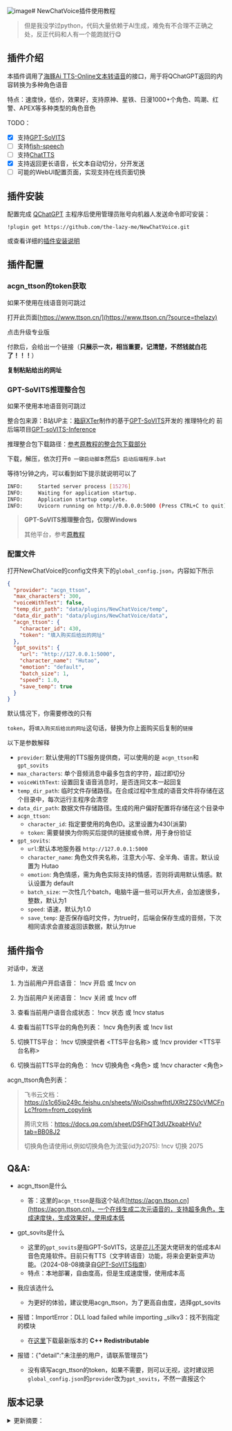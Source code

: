 ![image](https://github.com/user-attachments/assets/f06b5f62-263b-45f0-83ef-e3f06ef53aae)# NewChatVoice插件使用教程

> 但是我没学过python，代码大量依赖于AI生成，难免有不合理不正确之处，反正代码和人有一个能跑就行😋

## 插件介绍

本插件调用了[海豚Ai TTS-Online文本转语音](https://www.ttson.cn/?source=thelazy)的接口，用于将QChatGPT返回的内容转换为多种角色语音

特点：速度快，低价，效果好，支持原神、星铁、日漫1000+个角色、鸣潮、红警、APEX等多种类型的角色音色

TODO：

- [x] 支持[GPT-SoVITS](https://github.com/RVC-Boss/GPT-SoVITS)
- [ ] 支持[fish-speech](https://github.com/fishaudio/fish-speech)
- [ ] 支持[ChatTTS](https://github.com/2noise/ChatTTS)
- [x] 支持返回更长语音，长文本自动切分，分开发送
- [ ] 可能的WebUI配置页面，实现支持在线页面切换

</details>

## 插件安装

配置完成 [QChatGPT](https://github.com/RockChinQ/QChatGPT) 主程序后使用管理员账号向机器人发送命令即可安装：

```
!plugin get https://github.com/the-lazy-me/NewChatVoice.git
```
或查看详细的[插件安装说明](https://github.com/RockChinQ/QChatGPT/wiki/5-%E6%8F%92%E4%BB%B6%E4%BD%BF%E7%94%A8)



## 插件配置

### acgn_ttson的token获取

如果不使用在线语音则可跳过

打开此页面[https://www.ttson.cn/](https://www.ttson.cn/?source=thelazy)

点击升级专业版

付款后，会给出一个链接（**只展示一次，相当重要，记清楚，不然钱就白花了！！！**）

**复制粘贴给出的网址**

### GPT-SoVITS推理整合包

如果不使用本地语音则可跳过

整合包来源：B站UP主：[箱庭XTer](https://space.bilibili.com/66633770)制作的基于[GPT-SoVITS](https://github.com/RVC-Boss/GPT-SoVITS)开发的 推理特化的 前后端项目[GPT-soVITS-Inference](https://www.yuque.com/xter/zibxlp/kkicvpiogcou5lgp)

推理整合包下载路径：[参考原教程的整合包下载部分](https://www.yuque.com/xter/zibxlp/nqi871glgxfy717e#K8NQm)

下载，解压，依次打开`0 一键启动脚本`然后`5 启动后端程序.bat`

等待1分钟之内，可以看到如下提示就说明可以了

```bash
INFO:     Started server process [15276]
INFO:     Waiting for application startup.
INFO:     Application startup complete.
INFO:     Uvicorn running on http://0.0.0.0:5000 (Press CTRL+C to quit)
```

> **GPT-SoVITS推理整合包，仅限Windows**
>
> 其他平台，参考[原教程](https://www.yuque.com/xter/zibxlp/nqi871glgxfy717e#s54wm)

### 配置文件

打开NewChatVoice的config文件夹下的`global_config.json`，内容如下所示

```json
{
  "provider": "acgn_ttson",
  "max_characters": 300,
  "voiceWithText": false,
  "temp_dir_path": "data/plugins/NewChatVoice/temp",
  "data_dir_path": "data/plugins/NewChatVoice/data",
  "acgn_ttson": {
    "character_id": 430,
    "token": "填入购买后给出的网址"
  },
  "gpt_sovits": {
    "url": "http://127.0.0.1:5000",
    "character_name": "Hutao",
    "emotion": "default",
    "batch_size": 1,
    "speed": 1.0,
    "save_temp": true
  }
}

```

默认情况下，你需要修改的只有

`token`，将`填入购买后给出的网址`这句话，替换为你上面购买后复制的`链接`

以下是参数解释

- `provider`: 默认使用的TTS服务提供商，可以使用的是 `acgn_ttson`和`gpt_sovits`
- `max_characters`: 单个音频消息中最多包含的字符，超过即切分
- `voiceWithText`: 设置回复语音消息时，是否连同文本一起回复
- `temp_dir_path`: 临时文件存储路径。在合成过程中生成的语音文件将存储在这个目录中，每次运行主程序会清空
- `data_dir_path`: 数据文件存储路径。生成的用户偏好配置将存储在这个目录中
- `acgn_ttson`: 
  - `character_id`: 指定要使用的角色ID。这里设置为430(派蒙)
  - `token`: 需要替换为你购买后提供的链接或令牌，用于身份验证
- `gpt_sovits`: 
  - `url`:默认本地服务器 `http://127.0.0.1:5000`
  - `character_name`: 角色文件夹名称，注意大小写、全半角、语言。默认设置为 Hutao
  - `emotion`: 角色情感，需为角色实际支持的情感，否则将调用默认情感。默认设置为 default
  - `batch_size`: 一次性几个batch，电脑牛逼一些可以开大点，会加速很多，整数，默认为1
  - `speed`: 语速，默认为1.0
  - `save_temp`: 是否保存临时文件，为true时，后端会保存生成的音频，下次相同请求会直接返回该数据，默认为true


## 插件指令

对话中，发送

1. 为当前用户开启语音：
!ncv 开启  或  !ncv on

2. 为当前用户关闭语音：
!ncv 关闭  或  !ncv off

3. 查看当前用户语音合成状态：
!ncv 状态  或  !ncv status

4. 查看当前TTS平台的角色列表：
   !ncv 角色列表  或  !ncv list

5. 切换TTS平台：
!ncv 切换提供者 <TTS平台名称>  或  !ncv provider <TTS平台名称>

6. 切换当前TTS平台的角色：
!ncv 切换角色 <角色>  或  !ncv character <角色>

acgn_ttson角色列表：

> 飞书云文档：https://s1c65jp249c.feishu.cn/sheets/WoiOsshwfhtUXRt2ZS0cVMCFnLc?from=from_copylink
> 
> 腾讯文档：https://docs.qq.com/sheet/DSFhQT3dUZkpabHVu?tab=BB08J2
> 
> 切换角色请使用id,例如切换角色为流萤(id为2075): !ncv 切换 2075

## Q&A:
- acgn_ttson是什么
  - 答：这里的`acgn_ttson`是指这个站点[https://acgn.ttson.cn](https://acgn.ttson.cn)，一个在线生成二次元语音的，支持超多角色，生成速度快，生成效果好，使用成本低

- gpt_sovits是什么
  - 这里的`gpt_sovits`是指GPT-SoVITS，这是[花儿不哭](https://space.bilibili.com/5760446/)大佬研发的低成本AI音色克隆软件。目前只有TTS（文字转语音）功能，将来会更新变声功能。（2024-08-08摘录自[GPT-SoVITS指南](https://www.yuque.com/baicaigongchang1145haoyuangong/ib3g1e)）
  - 特点：本地部署，自由度高，但是生成速度慢，使用成本高

- 我应该选什么
  - 为更好的体验，建议使用acgn_ttson，为了更高自由度，选择gpt_sovits

- 报错：ImportError：DLL load failed while importing _silkv3：找不到指定的模块
  - 在[这里](https://aka.ms/vs/17/release/vc_redist.x64.exe)下载最新版本的 **C++ Redistributable**
- 报错：{"detail":"未注册的用户，请联系管理员"}
  - 没有填写acgn_ttson的token，如果不需要，则可以无视，这时建议把`global_config.json`的`provider`改为`gpt_sovits`，不然一直报这个


## 版本记录

<details> 
  <summary>更新摘要：</summary> 

### NewChatVoice 2.2

优化可能有的诸多问题

### NewChatVoice 2.1

- 群聊中自动切割长文本，以多个音频分别返回，私聊中单个音频直接返回（不得已而为之）
- 优化自动切分逻辑
- 修改外部调用接口

```python
async def ncv_outside_interface(self, sender_id: str, text: str, split: bool) -> Voice:
    """
    供外部调用的文字转Voice的接口
    Args:
        sender_id (str): 会话ID
        text (str): 要转换的文本
        split (bool): 是否分割文本
    Returns:
        Voice: 生成的语音silk文件路径(如果split为True则以列表返回多个路径)
    """
    if split:
        audio_paths = await self.ncv.auto_split_generate_audio(sender_id, text)
        if audio_paths:
            return audio_paths
    else:
        audio_path = await self.ncv.no_split_generate_audio(sender_id, text)
        return audio_path
```

### NewChatVoice 2.0

- 新增对gpt_sovits的支持
- 支持长文本自动切分，以多个音频消息发送
- 修改所有配置文件为json格式
- 修改外部调用接口

```python
async def ncv_outsid_interface(self, sender_id: str, text: str) -> Voice:
    """
    供外部调用的文字转Voice的接口

    Args:
        sender_id (str): 会话ID
        text (str): 要转换的文本

    Returns:
        Voice: 生成的语音silk文件列表
    """
```

### NewChatVoice 1.2

- 修改配置文件位置，为了避免升级时被删除，过程文件及配置文件目录移至插件目录外：“QChatGPT\data\plugins\NewChatVoice\”。

### NewChatVoice 1.1

- 新增外部调用接口。

    - 外部调用将使用相同的插件配置文件，但无视voice_switch状态。
    - 接口函数：

      ```python
      async def ncv_tts(self, user_id: str, text: str) -> Voice:
          """
          供外部调用的文字转Voice的接口

          Args:
              user_id (str): 会话ID
              text (str): 要转换的文本

          Returns:
              Voice: 生成的语音对象
          """
      ```

    - 调用示例：

      ```python
      async def handle_voice_synthesis(self, launcher_id: int, text: str, ctx: EventContext):
          try:
              from plugins.NewChatVoice.main import VoicePlugin, VoiceSynthesisError
          except ImportError as e:
              self.ap.logger.error(f"Failed to import VoicePlugin: {e}")
              return False
      
          ncv = VoicePlugin(self.host)
          try:
              voice = await ncv.ncv_tts(launcher_id, text)
              await ctx.event.query.adapter.reply_message(ctx.event.query.message_event, MessageChain([voice]), False)
              return True
          except VoiceSynthesisError as e:
              self.ap.logger.error(f"{e}")
              return False
      ```

- 优化配置文件逻辑。

    - 配置将分为通用配置“config.yaml”，以及会话配置“config_[会话].yaml”
    - 会话配置优先级高于通用配置
